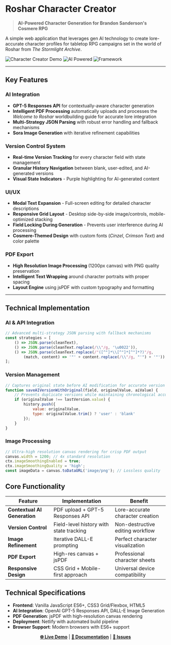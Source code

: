 # Roshar Character Creator

> **AI-Powered Character Generation for Brandon Sanderson's Cosmere RPG**

A simple web application that leverages gen AI technology to create lore-accurate character profiles for tabletop RPG campaigns set in the world of Roshar from *The Stormlight Archive*.

![Character Creator Demo](https://img.shields.io/badge/Status-Production%20Ready-brightgreen) ![AI Powered](https://img.shields.io/badge/AI-GPT--5-blue) ![Framework](https://img.shields.io/badge/Framework-Vanilla%20JS-yellow)

---

## **Key Features**

### **AI Integration**
- **GPT-5 Responses API** for contextually-aware character generation
- **Intelligent PDF Processing** automatically uploads and processes the *Welcome to Roshar* worldbuilding guide for accurate lore integration
- **Multi-Strategy JSON Parsing** with robust error handling and fallback mechanisms
- **Sora Image Generation** with iterative refinement capabilities

### **Version Control System**
- **Real-time Version Tracking** for every character field with state management
- **Granular History Navigation** between blank, user-edited, and AI-generated versions
- **Visual State Indicators** - Purple highlighting for AI-generated content

### **UI/UX**
- **Modal Text Expansion** - Full-screen editing for detailed character descriptions
- **Responsive Grid Layout** - Desktop side-by-side image/controls, mobile-optimized stacking
- **Field Locking During Generation** - Prevents user interference during AI processing
- **Cosmere-Themed Design** with custom fonts (*Cinzel*, *Crimson Text*) and color palette

### **PDF Export**
- **High Resolution Image Processing** (1200px canvas) with PNG quality preservation
- **Intelligent Text Wrapping** around character portraits with proper spacing
- **Layout Engine** using jsPDF with custom typography and formatting

---

## **Technical Implementation**

### **AI & API Integration**
```javascript
// Advanced multi-strategy JSON parsing with fallback mechanisms
const strategies = [
    () => JSON.parse(cleanText),
    () => JSON.parse(cleanText.replace(/\\"/g, '\u0022')),
    () => JSON.parse(cleanText.replace(/"([^"]*\\[^"]*[^"]*?)"/g, 
        (match, content) => '"' + content.replace(/\\"/g, "'") + '"'))
];
```

### **Version Management**
```javascript
// Captures original state before AI modification for accurate version history
function saveAIVersionWithOriginal(field, originalValue, aiValue) {
    // Prevents duplicate versions while maintaining chronological accuracy
    if (originalValue !== lastVersion.value) {
        history.push({
            value: originalValue,
            type: originalValue.trim() ? 'user' : 'blank'
        });
    }
}
```

### **Image Processing**
```javascript
// Ultra-high resolution canvas rendering for crisp PDF output
canvas.width = 1200; // 4x standard resolution
ctx.imageSmoothingEnabled = true;
ctx.imageSmoothingQuality = 'high';
const imageData = canvas.toDataURL('image/png'); // Lossless quality
```

## **Core Functionality**

| Feature | Implementation | Benefit |
|---------|---------------|---------|
| **Contextual AI Generation** | PDF upload + GPT-5 Responses API | Lore-accurate character creation |
| **Version Control** | Field-level history with state tracking | Non-destructive editing workflow |
| **Image Refinement** | Iterative DALL-E prompting | Perfect character visualization |
| **PDF Export** | High-res canvas + jsPDF | Professional character sheets |
| **Responsive Design** | CSS Grid + Mobile-first approach | Universal device compatibility |

## **Technical Specifications**

- **Frontend**: Vanilla JavaScript ES6+, CSS3 Grid/Flexbox, HTML5
- **AI Integration**: OpenAI GPT-5 Responses API, DALL-E Image Generation
- **PDF Generation**: jsPDF with high-resolution canvas rendering
- **Deployment**: Netlify with automated build pipeline
- **Browser Support**: Modern browsers with ES6+ support

<div align="center">

**[🌐 Live Demo](https://ewlcometoroshar.com)** | **[📖 Documentation](https://github.com/DalmoMendonca/roshar/wiki)** | **[🐛 Issues](https://github.com/DalmoMendonca/roshar/issues)**

</div>